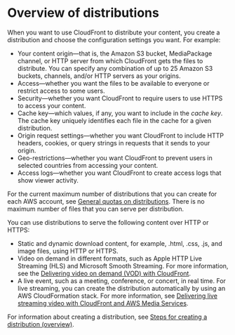 # Overview of distributions<a name="distribution-overview"></a>

When you want to use CloudFront to distribute your content, you create a distribution and choose the configuration settings you want\. For example:
+ Your content origin—that is, the Amazon S3 bucket, MediaPackage channel, or HTTP server from which CloudFront gets the files to distribute\. You can specify any combination of up to 25 Amazon S3 buckets, channels, and/or HTTP servers as your origins\. 
+ Access—whether you want the files to be available to everyone or restrict access to some users\.
+ Security—whether you want CloudFront to require users to use HTTPS to access your content\.
+ Cache key—which values, if any, you want to include in the *cache key*\. The cache key uniquely identifies each file in the cache for a given distribution\.
+ Origin request settings—whether you want CloudFront to include HTTP headers, cookies, or query strings in requests that it sends to your origin\.
+ Geo\-restrictions—whether you want CloudFront to prevent users in selected countries from accessing your content\.
+ Access logs—whether you want CloudFront to create access logs that show viewer activity\.

For the current maximum number of distributions that you can create for each AWS account, see [General quotas on distributions](cloudfront-limits.md#limits-web-distributions)\. There is no maximum number of files that you can serve per distribution\.

You can use distributions to serve the following content over HTTP or HTTPS:
+ Static and dynamic download content, for example, \.html, \.css, \.js, and image files, using HTTP or HTTPS\.
+ Video on demand in different formats, such as Apple HTTP Live Streaming \(HLS\) and Microsoft Smooth Streaming\. For more information, see the [Delivering video on demand \(VOD\) with CloudFront](on-demand-video.md)\.
+ A live event, such as a meeting, conference, or concert, in real time\. For live streaming, you can create the distribution automatically by using an AWS CloudFormation stack\. For more information, see [Delivering live streaming video with CloudFront and AWS Media Services](live-streaming.md)\.

For information about creating a distribution, see [Steps for creating a distribution \(overview\)](distribution-web-creating.md)\.